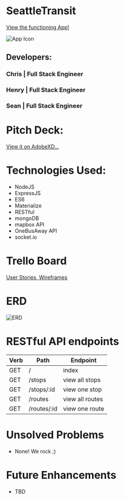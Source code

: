# SeattleTransit
[View the functioning App!](https://heroku.com)

![App Icon](https://i.imgur.com/Uh7NtT9.png "App Logo")

## Developers:
### Chris | Full Stack Engineer
### Henry | Full Stack Engineer
### Sean | Full Stack Engineer

# Pitch Deck:
[View it on AdobeXD...](https://xd.adobe.com/view/a20c328d-2614-43c0-442b-c5a0dc3302d6-d43d/?fullscreen&hints=off)

# Technologies Used:
* NodeJS
* ExpressJS
* ES6
* Materialize
* RESTful
* mongoDB
* mapbox API
* OneBusAway API
* socket.io

# Trello Board
[User Stories, Wireframes](https://trello.com/b/PbPrVOeq)

# ERD
![ERD](https://i.imgur.com/FJIiqW1.png "DB Models for the SeattleTransit app")

# RESTful API endpoints
| Verb        | Path           | Endpoint  |
| ------------- |-------------| -----|
| GET   | /             | index |
| GET   | /stops        | view all stops |
| GET   | /stops/:id    | view one stop |
| GET   | /routes       | view all routes |
| GET   | /routes/:id   | view one route |

# Unsolved Problems
* None! We rock ;)

# Future Enhancements
* TBD
